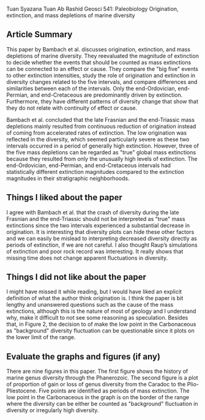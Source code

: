 Tuan Syazana Tuan Ab Rashid
Geosci 541: Paleobiology
Origination, extinction, and mass depletions of marine diversity
 
## Article Summary

This paper by Bambach et al. discusses origination, extinction, and mass depletions of marine diversity. They reevaluated the magnitude of extinction to decide whether the events that should be counted as mass extinctions can be connected to an effect or cause. They compare the "big five" events to other extinction intensities, study the role of origination and extinction in diversity changes related to the five intervals, and compare differences and similarities between each of the intervals. Only the end-Ordovician, end-Permian, and end-Cretaceous are predominantly driven by extinction. Furthermore, they have different patterns of diversity change that show that they do not relate with continuity of effect or cause.

Bambach et al. concluded that the late Frasnian and the end-Triassic mass depletions mainly resulted from continuous reduction of origination instead of coming from accelerated rates of extinction. The low origination was reflected in the diversity, which seemed particularly severe as these two intervals occurred in a period of generally high extinction. However, three of the five mass depletions can be regarded as "true" global mass extinctions because they resulted from only the unusually high levels of extinction. The end-Ordovician, end-Permian, and end-Cretaceous intervals had statistically different extinction magnitudes compared to the extinction magnitudes in their stratigraphic neighborhoods. 

## Things I liked about the paper
      
I agree with Bambach et al. that the crash of diversity during the late Frasnian and the end-Triassic should not be interpreted as "true" mass extinctions since the two intervals experienced a substantial decrease in origination. It is interesting that diversity plots can hide these other factors and we can easily be mislead to interpreting decreased diversity directly as periods of extinction, if we are not careful. I also thought Raup’s simulations of extinction and poor rock record was interesting. It really shows that missing time does not change apparent fluctuations in diversity. 

## Things I did not like about the paper

I might have missed it while reading, but I would have liked an explicit definition of what the author think origination is. I think the paper is bit lengthy and unanswered questions such as the cause of the mass extinctions, although this is the nature of most of geology and I understand why, make it difficult to not see some reasoning as speculation. Besides that, in Figure 2, the decision to of make the low point in the Carbonaceous as "background" diversity fluctuation can be questionable since it plots on the lower limit of the range.

## Evaluate the graphs and figures (if any)

There are nine figures in this paper. The first figure shows the history of marine genus diversity through the Phanerozoic. The second figure is a plot of proportion of gain or loss of genus diversity from the Caradoc to the Plio-Pliestocene. Five points are identified as periods of mass extinction. The low point in the Carbonaceous in the graph is on the border of the range where the diversity can be either be counted as "background" fluctuation in diversity or irregularly high diversity. 